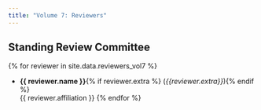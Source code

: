 ```yaml
---
title: "Volume 7: Reviewers"
---
```


## Standing Review Committee

{% for reviewer in site.data.reviewers_vol7 %}
* **{{ reviewer.name }}**{% if reviewer.extra %} (_{{reviewer.extra}}_){% endif %}  
       {{ reviewer.affiliation }}
{% endfor %}
